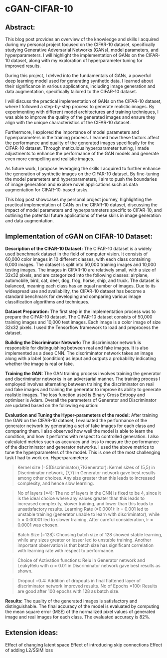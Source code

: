 # cGAN-CIFAR-10
## Abstract:
This blog post provides an overview of the knowledge and skills I acquired during my personal project focused on the CIFAR-10 dataset, specifically studying Generative Adversarial Networks (GANs), model parameters, and hyperparameters. I will highlight the implementation of GANs on the CIFAR-10 dataset, along with my exploration of hyperparameter tuning for improved results.

During this project, I delved into the fundamentals of GANs, a powerful deep learning model used for generating synthetic data. I learned about their significance in various applications, including image generation and data augmentation, specifically tailored to the CIFAR-10 dataset.

I will discuss the practical implementation of GANs on the CIFAR-10 dataset, where I followed a step-by-step process to generate realistic images. By experimenting with different model architectures and training techniques, I was able to improve the quality of the generated images and ensure they align with the unique characteristics of the CIFAR-10 dataset.

Furthermore, I explored the importance of model parameters and hyperparameters in the training process. I learned how these factors affect the performance and quality of the generated images specifically for the CIFAR-10 dataset. Through meticulous hyperparameter tuning, I made adjustments to enhance the performance of the GAN models and generate even more compelling and realistic images.

As future work, I propose leveraging the skills I acquired to further enhance the generation of synthetic images on the CIFAR-10 dataset. By fine-tuning the model parameters and hyperparameters, I aim to push the boundaries of image generation and explore novel applications such as data augmentation for CIFAR-10-based tasks.

This blog post showcases my personal project journey, highlighting the practical implementation of GANs on the CIFAR-10 dataset, discussing the impact of model parameters and hyperparameters specific to CIFAR-10, and outlining the potential future applications of these skills in image generation and data augmentation.

## Implementation of cGAN on CIFAR-10 Dataset:

**Description of the CIFAR-10 Dataset:** The CIFAR-10 dataset is a widely used benchmark dataset in the field of computer vision. It consists of 60,000 color images in 10 different classes, with each class containing 6,000 images. The dataset is split into 50,000 training images and 10,000 testing images. The images in CIFAR-10 are relatively small, with a size of 32x32 pixels, and are categorized into the following classes: airplane, automobile, bird, cat, deer, dog, frog, horse, ship, and truck. The dataset is balanced, meaning each class has an equal number of images. Due to its widespread use and availability, the CIFAR-10 dataset has become a standard benchmark for developing and comparing various image classification algorithms and techniques.

**Dataset Preparation:** The first step in the implementation process was to prepare the CIFAR-10 dataset. The CIFAR-10 dataset consists of 50,000 training images and 10,000 test images. Each image is a color image of size 32x32 pixels. I used the Tensorflow framework to load and preprocess the dataset.

**Building the Discriminator Network:** The discriminator network is responsible for distinguishing between real and fake images. It is also implemented as a deep CNN. The discriminator network takes an image along with a label (condition) as input and outputs a probability indicating whether the image is real or fake.
  
**Training the GAN:** The GAN training process involves training the generator and discriminator networks in an adversarial manner. The training process I employed involves alternating between training the discriminator on real and fake images and training the generator to improve its ability to generate realistic images. The loss function used is Binary Cross Entropy and optimiser is Adam. Overall the parameters of Generator and Discriminator are updated based on the following equation:

**Evaluation and Tuning the Hyper-parameters of the model:** After training the GAN on the CIFAR-10 dataset, I evaluated the performance of the generator network by generating a set of fake images for each class and comparing them. I also observed how well the model is able to learn the condition, and how it performs with respect to controlled generation. I also calculated metrics such as accuracy and loss to measure the performance of the discriminator and generator networks. I used the above metrics to tune the hyperparameters of the model. This is one of the most challenging task I had to work on.
Hyperparameters:
> Kernel size (=5(Discriminator),7(Generator): Kernel sizes of (5,5) in Discriminator network, (7,7) in Generator network gave best results among other choices. Any size greater than this leads to increased complexity, and hence slow learning.

> No of layers (=4): The no of layers in the CNN is fixed to be 4, since it is the ideal choice where any values greater than this leads to increased complexity, slower training, and lower than this leads to unsatisfactory results.
> Learning Rate (=0.0001): lr = 0.001 led to unstable training (generator unable to learn with discriminator), while lr = 0.00001 led to slower training, After careful consideration, lr = 0.0001 was chosen.

> Batch Size (=128): Choosing batch size of 128 showed stable learning, while any sizes greater or lesser led to unstable training. Another important observation is that batch size has significant correlation with learning rate with respect to performance.

> Choice of Activation functions: Relu in Generator network and LeakyRelu with α = 0.01 in Discriminator network gave best results as shown.

> Dropout =0.4: Addition of dropouts in final flattened layer of discriminator network improved results.
> No of Epochs =100: Results are good after 100 epochs with 128 as batch size.
> 
**Results:** The quality of the generated images is satisfactory and distinguishable. The final accuracy of the model is evaluated by computing the mean square error (MSE) of the normalized pixel values of generated image and real images for each class. The evaluated accuracy is 82%.

## Extension ideas:
Effect of changing latent space
Effect of introducing skip connections
Effect of adding L2/SSIM loss
